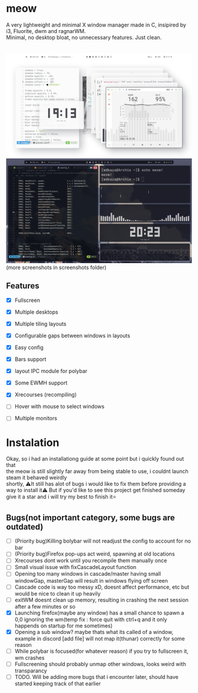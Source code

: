 # meow
A very lightweight and minimal X window manager made in C, insipired by i3, Fluorite, dwm and ragnarWM.<br>
Minimal, no desktop bloat, no unnecessary features. Just clean.<br><br><br>
![previewNord2](screenshots/flashbang.png)<br>
![preview2](screenshots/darkflashbang.png)<br>
(more screenshots in screenshots folder)
<br>
## Features<br>

- [x] Fullscreen  
- [x] Multiple desktops  
- [x] Multiple tiling layouts  
- [x] Configurable gaps between windows in layouts  
- [x] Easy config  
- [x] Bars support  
- [x] layout IPC module for polybar
- [x] Some EWMH support  
- [x] Xrecourses (recompiling)
- [ ] Hover with mouse to select windows  
- [ ] Multiple monitors  


# Instalation

Okay, so i had an installationg guide at some point but i quickly found out that  
the meow is still slightly far away from being stable to use, i couldnt launch steam it behaved weirdly  
shortly, ⚠️It still has alot of bugs i would like to fix them before providing a way to install it⚠️
But if you'd like to see this project get finished someday give it a star and i will try my best to finish it⭐

## Bugs(not important category, some bugs are outdated)

- [ ] (Priority bug)Killing bolybar will not readjust the config to account for no bar
- [ ] (Priority bug)Firefox pop-ups act weird, spawning at old locations
- [ ] Xrecourses dont work until you recompile them manually once
- [ ] Small visual issue with fixCascadeLayout function
- [ ] Opening too many windows in cascade/master having small windowGap, masterGap will result in windows flying off screen
- [ ] Cascade code is way too messy xD, doesnt affect performance, etc but would be nice to clean it up heavily
- [ ] exitWM doesnt clean up memory, resulting in crashing the next session after a few minutes or so
- [x] Launching firefox(maybe any window) has a small chance to spawn a 0,0 ignoring the wm(temp fix : force quit with ctrl+q and it only happends on startup for me sometimes)
- [x] Opening a sub window? maybe thats what its called of a window, example in discord [add file] will not map it(thunar) correctly for some reason
- [ ] While polybar is focused(for whatever reason) if you try to fullscreen it, wm crashes
- [ ] Fullscreening should probably unmap other windows, looks weird with transparancy
- [ ] TODO. Will be adding more bugs that i encounter later, should have started keeping track of that earlier
